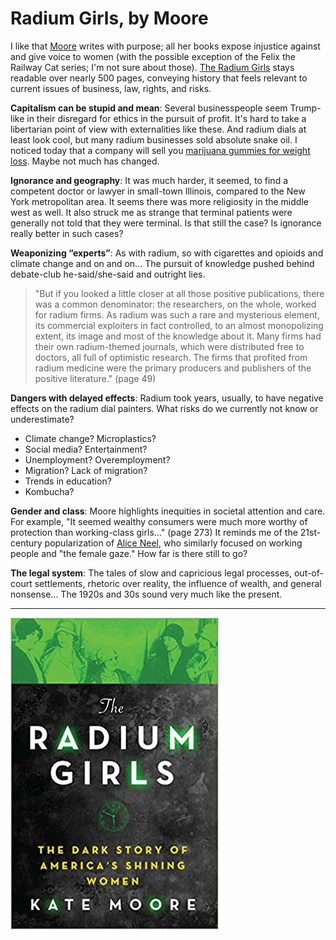 # Radium Girls, by Moore

I like that [Moore][] writes with purpose; all her books expose
injustice against and give voice to women (with the possible exception
of the Felix the Railway Cat series; I'm not sure about those).
[The Radium Girls][] stays readable over nearly 500 pages, conveying
history that feels relevant to current issues of business, law,
rights, and risks.

[Moore]: https://www.kate-moore.com/ "Kate Moore"
[The Radium Girls]: https://www.theradiumgirls.com/ "The Radium Girls"


**Capitalism can be stupid and mean**: Several businesspeople seem
Trump-like in their disregard for ethics in the pursuit of profit.
It's hard to take a libertarian point of view with externalities like
these. And radium dials at least look cool, but many radium businesses
sold absolute snake oil. I noticed today that a company will sell you
[marijuana gummies for weight loss][]. Maybe not much has changed.

[marijuana gummies for weight loss]: https://www.nytimes.com/2022/01/01/style/gummies-edibles-marijuana-diet.html "Counterculture to Counterintuitive: Cannabis to Help You Diet? An edibles company says one of its products will lead not to the “the munchies” but to weight loss. There’s just one problem: the science."


**Ignorance and geography**: It was much harder, it seemed, to find a
competent doctor or lawyer in small-town Illinois, compared to the New
York metropolitan area. It seems there was more religiosity in the
middle west as well. It also struck me as strange that terminal
patients were generally not told that they were terminal. Is that
still the case? Is ignorance really better in such cases?


**Weaponizing “experts”**: As with radium, so with cigarettes and
opioids and climate change and on and on... The pursuit of knowledge
pushed behind debate-club he-said/she-said and outright lies.

> "But if you looked a little closer at all those positive
> publications, there was a common denominator: the researchers, on
> the whole, worked for radium firms. As radium was such a rare and
> mysterious element, its commercial exploiters in fact controlled, to
> an almost monopolizing extent, its image and most of the knowledge
> about it. Many firms had their own radium-themed journals, which
> were distributed free to doctors, all full of optimistic research.
> The firms that profited from radium medicine were the primary
> producers and publishers of the positive literature." (page 49)


**Dangers with delayed effects**: Radium took years, usually, to have
negative effects on the radium dial painters. What risks do we
currently not know or underestimate?

 * Climate change? Microplastics?
 * Social media? Entertainment?
 * Unemployment? Overemployment?
 * Migration? Lack of migration?
 * Trends in education?
 * Kombucha?


**Gender and class**: Moore highlights inequities in societal
attention and care. For example, "It seemed wealthy consumers were
much more worthy of protection than working-class girls..." (page 273)
It reminds me of the 21st-century popularization of [Alice Neel][],
who similarly focused on working people and "the female gaze." How far
is there still to go?

[Alice Neel]: https://en.wikipedia.org/wiki/Alice_Neel "Wikipedia: Alice Neel"


**The legal system**: The tales of slow and capricious legal
processes, out-of-court settlements, rhetoric over reality, the
influence of wealth, and general nonsense... The 1920s and 30s sound
very much like the present.


---

![cover](cover.jpg)
